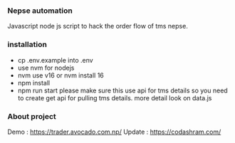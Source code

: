 ### Nepse automation

Javascript node js script to hack the order flow of tms nepse. 


### installation
- cp .env.example into .env
- use nvm for nodejs
- nvm use v16 or nvm install 16
- npm install
- npm run start
please make sure this use api for tms details so you need to create get api for pulling tms details. more detail look on data.js

### About project
Demo : https://trader.avocado.com.np/
Update : https://codashram.com/
